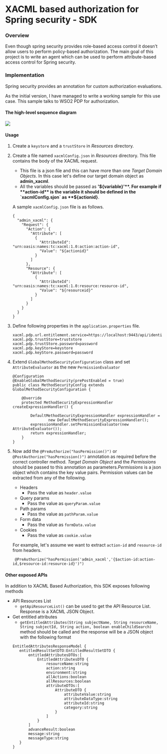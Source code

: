 # XACML based authorization for Spring security - SDK

### Overview

Even though spring security provides role-based access control it doesn’t allow users to perform policy-based authorization. The main goal of this project is to write an agent which can be used to perform attribute-based access control for Spring security. 

### Implementation

Spring security provides an annotation for custom authorization evaluations.

As the initial version, I have managed to write a working sample for this use case. This sample talks to WSO2 PDP for authorization.

#### The high-level sequence diagram


![](https://i.imgur.com/l2Z5ueZ.png)


#### Usage

1. Create a `keystore` and a `trustStore` in *Resources* directory.
2. Create a file named `xacmlConfig.json` in *Resources* directory. This file contains the body of the XACML request.
     * This file is a json file and this can have more than one *Target Domain Objects*. In this case let's define our target domain object as **admin_xacml**.
     * All the variables should be passed as **'${variable}'**. For example if **action-id** is the variable it should be defined in the `xacmlConfig.sjon` as **${actionid}**.
            
     A sample `xacmlConfig.json` file is as follows.
     ````
     {
       "admin_xacml": {
         "Request": {
           "Action": {
             "Attribute": [
               {
                 "AttributeId": "urn:oasis:names:tc:xacml:1.0:action:action-id",
                 "Value": "${actionid}"
               }
             ]
           },
           "Resource": {
             "Attribute": [
               {
                 "AttributeId": "urn:oasis:names:tc:xacml:1.0:resource:resource-id",
                 "Value": "${resourceid}"
               }
             ]
           }
         }
       }
     }
     ````
      
3. Define following properties in the `application.properties` file.
   ```
   xacml.pdp.url.entitlement.service=https://localhost:9443/api/identity/entitlement/decision
   xacml.pdp.trustStore=truststore
   xacml.pdp.trustStore.password=password
   xacml.pdp.keyStore=keystore
   xacml.pdp.keyStore.password=password
   ```          
4. Extend `GlobalMethodSecurityConfiguration` class and set `AttributeEvaluator` as the new `PermissionEvaluator`
    ```
    @Configuration
    @EnableGlobalMethodSecurity(prePostEnabled = true)
    public class MethodSecurityConfig extends GlobalMethodSecurityConfiguration {
    
        @Override
        protected MethodSecurityExpressionHandler createExpressionHandler() {
    
            DefaultMethodSecurityExpressionHandler expressionHandler =
                    new DefaultMethodSecurityExpressionHandler();
            expressionHandler.setPermissionEvaluator(new AttributeEvaluator());
            return expressionHandler;
        }
    }
    ```
5. Now add the `@PreAuthorize("hasPermission()")` or `@PostAuthorize("hasPermission()")` annotation as required before the correct controller method. 
*Target Domain Object* and the *Permissions* should be passed to this annotation as parameters.*Permissions* is a json object which contains the key value pairs. 
Permission values can be extracted from any of the following.
     - Headers
        - Pass the value as `header.value`
     - Query params
        - Pass the value as `queryParam.value`
     - Path params
        - Pass the value as `pathParam.value`
     - Form data
        - Pass the value as `formData.value`
     - Cookies 
        - Pass the value as `cookie.value`
 
    For example, let's assume we want to extract `action-id` and `resource-id` from headers.       
   ```
    @PreAuthorize("hasPermission('admin_xacml','{$action-id:action-id,$resource-id:resource-id}')")
    ```

#### Other exposed APIs
In addition to XACML Based Authorization, this SDK exposes following methods 

   - API Resources List
     - `getApiResourceList()` can be used to get the API Resource List. Response is a XACML JSON Object.
   - Get entitled attributes
     - `getEntitledAttributes(String subjectName, String resourceName, String subjectId, String action, boolean enableChildSearch)` method
     should be called and the response will be a JSON object with the following format
     ```
     EntitledAttributesResponseModel {
     	entitledResultSetDTO:EntitledResultSetDTO {
     		entitledAttributesDTOs:[
     			EntitledAttributesDTO {
     				resourceName:string
     				action:string
     				environment:string
     				allActions:boolean
     				allResources:boolean
     				attributeDTOs:[
     					AttributeDTO {
     						attributeValue:string
     						attributeDataType:string
     						attributeId:string
     						category:string
     					}
     				]
     			}
     		]
     		advanceResult:boolean
     		message:string
     		messageType:string
     	}
     }
     ```